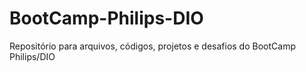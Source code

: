 # BootCamp-Philips-DIO
Repositório para arquivos, códigos, projetos e desafios do BootCamp Philips/DIO

